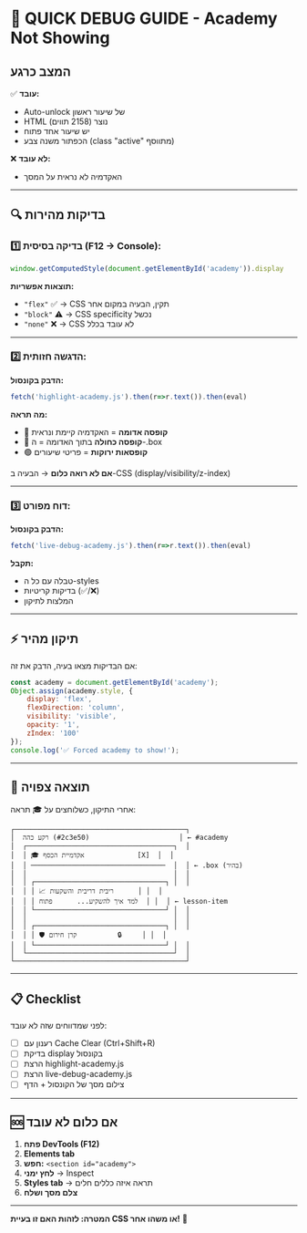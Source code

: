 # 🚨 QUICK DEBUG GUIDE - Academy Not Showing

## המצב כרגע

✅ **עובד:**
- Auto-unlock של שיעור ראשון
- HTML נוצר (2158 תווים)
- יש שיעור אחד פתוח
- הכפתור משנה צבע (class "active" מתווסף)

❌ **לא עובד:**
- האקדמיה לא נראית על המסך

---

## 🔍 בדיקות מהירות

### 1️⃣ בדיקה בסיסית (F12 → Console):

```javascript
window.getComputedStyle(document.getElementById('academy')).display
```

**תוצאות אפשריות:**
- `"flex"` ✅ → CSS תקין, הבעיה במקום אחר
- `"block"` ⚠️ → CSS specificity נכשל
- `"none"` ❌ → CSS לא עובד בכלל

---

### 2️⃣ הדגשה חזותית:

**הדבק בקונסול:**
```javascript
fetch('highlight-academy.js').then(r=>r.text()).then(eval)
```

**מה תראה:**
- 🔴 **קופסה אדומה** = האקדמיה קיימת ונראית
- 🔵 **קופסה כחולה** בתוך האדומה = ה-.box
- 🟢 **קופסאות ירוקות** = פריטי שיעורים

**אם לא רואה כלום** → הבעיה ב-CSS (display/visibility/z-index)

---

### 3️⃣ דוח מפורט:

**הדבק בקונסול:**
```javascript
fetch('live-debug-academy.js').then(r=>r.text()).then(eval)
```

**תקבל:**
- טבלה עם כל ה-styles
- בדיקות קריטיות (✅/❌)
- המלצות לתיקון

---

## ⚡ תיקון מהיר

אם הבדיקות מצאו בעיה, הדבק את זה:

```javascript
const academy = document.getElementById('academy');
Object.assign(academy.style, {
    display: 'flex',
    flexDirection: 'column',
    visibility: 'visible',
    opacity: '1',
    zIndex: '100'
});
console.log('✅ Forced academy to show!');
```

---

## 🎯 תוצאה צפויה

אחרי התיקון, כשלוחצים על 🎓 תראה:

```
┌──────────────────────────────────────────┐
│  רקע כהה (#2c3e50)                      │ ← #academy
│  ┌────────────────────────────────────┐  │
│  │ 🎓 אקדמיית הכסף             [X]  │  │
│  │ ─────────────────────────────────  │  │ ← .box (בהיר)
│  │                                    │  │
│  │ ┌────────────────────────────────┐ │  │
│  │ │ 📈 ריבית דריבית והשקעות      │ │  │
│  │ │ למד איך להשקיע...      פתוח  │ │  │ ← lesson-item
│  │ └────────────────────────────────┘ │  │
│  │                                    │  │
│  │ ┌────────────────────────────────┐ │  │
│  │ │ 🛡️ קרן חירום          🔒     │ │  │
│  │ └────────────────────────────────┘ │  │
│  └────────────────────────────────────┘  │
└──────────────────────────────────────────┘
```

---

## 📋 Checklist

לפני שמדווחים שזה לא עובד:

- [ ] רענון עם Cache Clear (Ctrl+Shift+R)
- [ ] בדיקת display בקונסול
- [ ] הרצת highlight-academy.js
- [ ] הרצת live-debug-academy.js
- [ ] צילום מסך של הקונסול + הדף

---

## 🆘 אם כלום לא עובד

1. **פתח DevTools (F12)**
2. **Elements tab**
3. **חפש:** `<section id="academy">`
4. **לחץ ימני** → Inspect
5. **Styles tab** → תראה איזה כללים חלים
6. **צלם מסך ושלח**

---

**המטרה: לזהות האם זו בעיית CSS או משהו אחר!** 🎯
